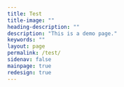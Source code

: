 ```yaml
---
title: Test
title-image: ""
heading-description: ""
description: "This is a demo page."
keywords: ""
layout: page
permalink: /test/
sidenav: false
mainpage: true
redesign: true
---
```





